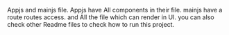 Appjs and mainjs file.
Appjs have All components in their file.
mainjs have a route routes access. and All the file which can render in UI.
you can also check other Readme files to check how to run this project.
